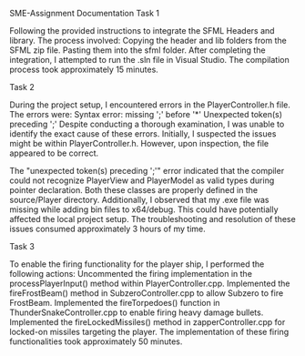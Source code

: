 SME-Assignment
Documentation
Task 1

Following the provided instructions to integrate the SFML Headers and library. The process involved:
Copying the header and lib folders from the SFML zip file.
Pasting them into the sfml folder.
After completing the integration, I attempted to run the .sln file in Visual Studio. 
The compilation process took approximately 15 minutes.

Task 2

During the project setup, I encountered errors in the PlayerController.h file. The errors were:
Syntax error: missing ';' before '*'
Unexpected token(s) preceding ';'
Despite conducting a thorough examination, I was unable to identify the exact cause of these errors. Initially, I suspected the issues might be within PlayerController.h. However, upon inspection, the file appeared to be correct.

The "unexpected token(s) preceding ';'" error indicated that the compiler could not recognize PlayerView and PlayerModel as valid types during pointer declaration. Both these classes are properly defined in the source/Player directory.
Additionally, I observed that my .exe file was missing while adding bin files to x64/debug. This could have potentially affected the local project setup.
The troubleshooting and resolution of these issues consumed approximately 3 hours of my time.

Task 3

To enable the firing functionality for the player ship, I performed the following actions:
Uncommented the firing implementation in the processPlayerInput() method within PlayerController.cpp.
Implemented the fireFrostBeam() method in SubzeroController.cpp to allow Subzero to fire FrostBeam.
Implemented the fireTorpedoes() function in ThunderSnakeController.cpp to enable firing heavy damage bullets.
Implemented the fireLockedMissiles() method in zapperController.cpp for locked-on missiles targeting the player.
The implementation of these firing functionalities took approximately 50 minutes.

